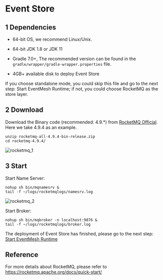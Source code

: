 # Event Store

## 1 Dependencies

- 64-bit OS, we recommend Linux/Unix.

- 64-bit JDK 1.8 or JDK 11

- Gradle 7.0+, The recommended version can be found in the `gradle/wrapper/gradle-wrapper.properties` file.

- 4GB+ available disk to deploy Event Store

If you choose standalone mode, you could skip this file and go to the next step: Start EventMesh Runtime; if not, you could choose RocketMQ as the store layer.

## 2 Download

Download the Binary code (recommended: 4.9.*) from [RocketMQ Official](https://rocketmq.apache.org/download/). Here we take 4.9.4 as an example.

```
unzip rocketmq-all-4.9.4-bin-release.zip
cd rocketmq-4.9.4/
```

![rocketmq_1](/images/install/rocketmq_1.png)

## 3 Start

Start Name Server:

```console
nohup sh bin/mqnamesrv &
tail -f ~/logs/rocketmqlogs/namesrv.log
```

![rocketmq_2](/images/install/rocketmq_2.png)

Start Broker:

```console
nohup sh bin/mqbroker -n localhost:9876 &
tail -f ~/logs/rocketmqlogs/broker.log
```

The deployment of Event Store has finished, please go to the next step: [Start EventMesh Runtime](./03-runtime.md)

## Reference

For more details about RocketMQ, please refer to <https://rocketmq.apache.org/docs/quick-start/>